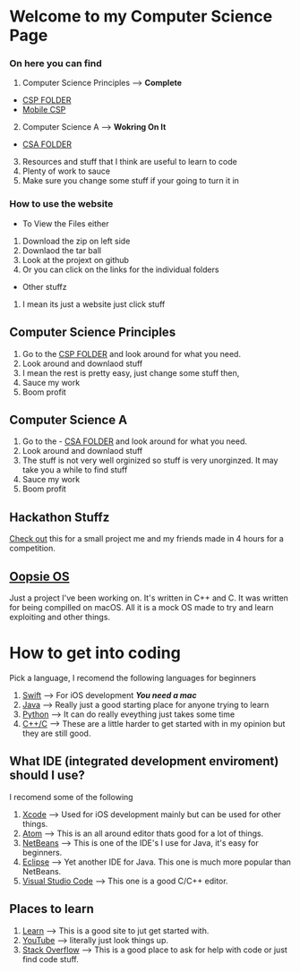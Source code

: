 # Welcome to my Computer Science Page

### On here you can find
1. Computer Science Principles --> **Complete**
- [CSP FOLDER](https://github.com/Zxtreme03/ComputerScience/tree/master/CSP)
- [Mobile CSP](https://course.mobilecsp.org/mobilecsp/course?use_last_location=true)
2. Computer Science A --> **Wokring On It**
- [CSA FOLDER](https://github.com/Zxtreme03/ComputerScience/tree/master/CSA)
3. Resources and stuff that I think are useful to learn to code
4. Plenty of work to sauce
5. Make sure you change some stuff if your going to turn it in

### How to use the website
- To View the Files either 
1. Download the zip on left side
2. Downlaod the tar ball
3. Look at the projext on github
4. Or you can click on the links for the individual folders

- Other stuffz
1. I mean its just a website just click stuff

## Computer Science Principles
1. Go to the [CSP FOLDER](https://github.com/Zxtreme03/ComputerScience/tree/master/CSP) and look around for what you need.
2. Look around and downlaod stuff
3. I mean the rest is pretty easy, just change some stuff then,
4. Sauce my work
5. Boom profit

## Computer Science A
1. Go to the - [CSA FOLDER](https://github.com/Zxtreme03/ComputerScience/tree/master/CSA) and look around for what you need.
2. Look around and downlaod stuff
3. The stuff is not very well orginized so stuff is very unorginzed. It may take you a while to find stuff
4. Sauce my work
5. Boom profit

## Hackathon Stuffz
[Check out](https://github.com/Zxtreme03/ComputerScience/tree/master/HackAThon) this for a small project me and my friends made in 4 hours for a competition.

## [Oopsie OS](https://github.com/Zxtreme03/ComputerScience/tree/master/OopsieOS)
Just a project I've been working on. It's written in C++ and C. It was written for being compilled on macOS. All it is a mock OS made to try and learn exploiting and other things.

# How to get into coding
Pick a language, I recomend the following languages for beginners
1. [Swift](https://developer.apple.com/swift/) --> For iOS development _**You need a mac**_
2. [Java](https://www.java.com/en/) --> Really just a good starting place for anyone trying to learn
3. [Python](https://www.python.org) --> It can do really eveything just takes some time
4. [C++/C](https://en.wikipedia.org/wiki/C_(programming_language)) --> These are a little harder to get started with in my opinion but they are still good.

## What IDE (integrated development enviroment) should I use?
I recomend some of the following
1. [Xcode](https://developer.apple.com/xcode/) --> Used for iOS development mainly but can be used for other things. 
2. [Atom](https://atom.io) --> This is an all around editor thats good for a lot of things. 
3. [NetBeans](https://netbeans.org) --> This is one of the IDE's I use for Java, it's easy for beginners. 
4. [Eclipse](https://www.eclipse.org) --> Yet another IDE for Java. This one is much more popular than NetBeans. 
5. [Visual Studio Code](https://code.visualstudio.com) --> This one is a good C/C++ editor.

## Places to learn
1. [Learn](https://www.learnpython.org) --> This is a good site to jut get started with.
2. [YouTube](https://www.youtube.com) --> literally just look things up.
3. [Stack Overflow](https://stackoverflow.com) --> This is a good place to ask for help with code or just find code stuff.

